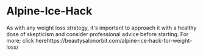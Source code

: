 # Alpine-Ice-Hack
As with any weight loss strategy, it's important to approach it with a healthy dose of skepticism and consider professional advice before starting. For more; click herehttps://beautysalonorbit.com/alpine-ice-hack-for-weight-loss/
